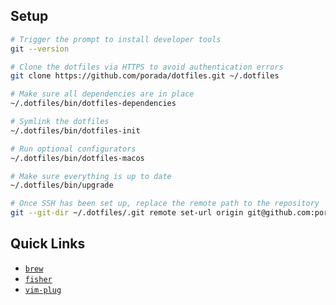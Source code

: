 ## Setup

```sh
# Trigger the prompt to install developer tools
git --version

# Clone the dotfiles via HTTPS to avoid authentication errors
git clone https://github.com/porada/dotfiles.git ~/.dotfiles

# Make sure all dependencies are in place
~/.dotfiles/bin/dotfiles-dependencies

# Symlink the dotfiles
~/.dotfiles/bin/dotfiles-init

# Run optional configurators
~/.dotfiles/bin/dotfiles-macos

# Make sure everything is up to date
~/.dotfiles/bin/upgrade

# Once SSH has been set up, replace the remote path to the repository
git --git-dir ~/.dotfiles/.git remote set-url origin git@github.com:porada/dotfiles
```

## Quick Links

* [`brew`](https://brew.sh)
* [`fisher`](https://github.com/jorgebucaran/fisher)
* [`vim-plug`](https://github.com/junegunn/vim-plug)
